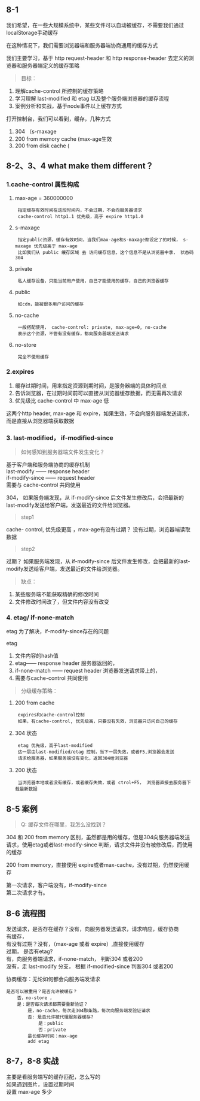 ## 8-1


我们希望，在一些大规模系统中，某些文件可以自动被缓存，不需要我们通过localStorage手动缓存  

在这种情况下，我们需要浏览器端和服务器端协商通用的缓存方式

我们主要学习，基于 http  request-header 和 http response-header 去定义的浏览器和服务器端定义的缓存策略


> 目标：

1. 理解cache-control 所控制的缓存策略
2. 学习理解 last-modified 和 etag 以及整个服务端浏览器的缓存流程
3. 案例分析和实战，基于node事件以上缓存方式


打开控制台，我们可以看到，缓存，几种方式  

1. 304  （s-maxage
2. 200 from memory cache  (max-age生效
3. 200 from disk cache  (
  
  

## 8-2、3、4  what make them different？

### 1.cache-control 属性构成

1. max-age = 360000000  
	
		指定缓存有效时间在这段时间内，不会过期，不会向服务器请求
		cache-control http1.1 优先级，高于 expire http1.0
	
2. s-maxage  
		
		指定public资源，缓存有效时间，当我们max-age和s-maxage都设定了的时候， s-maxage 优先级高于 max-age
		比如我们从 public 缓存区域 去 访问缓存信息，这个信息不是从浏览器中拿， 状态码 304 
		
		
3. private   
		
		私人缓存设备，只能当前用户使用，自己才能使用的缓存，自己的浏览器缓存
4. public    
		
		如cdn，能被很多用户访问的缓存
5. no-cache  
		
		一般搭配使用， cache-control: private, max-age=0, no-cache
		表示这个资源，不管有没有缓存，都向服务器端发送请求
		
6. no-store
    
    	完全不使用缓存



### 2.expires 
  
1. 缓存过期时间，用来指定资源到期时间，是服务器端的具体时间点  
2. 告诉浏览器，在过期时间前可以直接从浏览器缓存数据，而无需再次请求
3. 优先级比 cache-control 中 max-age 低



这两个http  header, max-age 和 expire，如果生效，不会向服务器端发送请求，而是直接从浏览器端获取数据


### 3. last-modified， if-modified-since

> 如何感知到服务器端文件发生变化？

基于客户端和服务端协商的缓存机制  
last-modify —— response header  
if-modify-since —— request header  
需要与 cache-control 共同使用


304， 如果服务端发现，从 if-modify-since 后文件发生修改后，会把最新的last-modify发送给客户端，发送最近的文件给浏览器。


>step1

cache- control, 优先级更高 ，max-age有没有过期？ 没有过期，浏览器端读取数据
 
> step2

过期？ 如果服务端发现，从 if-modify-since 后文件发生修改，会把最新的last-modify发送给客户端，发送最近的文件给浏览器。

> 缺点：

1. 某些服务端不能获取精确的修改时间
2. 文件修改时间改了，但文件内容没有改变


### 4. etag/ if-none-match

etag 为了解决，if-modify-since存在的问题

etag

1. 文件内容的hash值
2. etag—— response header  服务器返回的，
3. if-none-match —— request header  浏览器发送请求带上的，
4. 需要与cache-control 共同使用

> 分级缓存策略：

1. 200 from cache
	
		expires和cache-control控制
 		如果，有cache-control, 优先级高，只要没有失效，浏览器只访问自己的缓存
 	
2. 304 状态
		
		etag 优先级，高于last-modified
		这一层由last-modified/etag 控制，当下一层失效，或者F5,浏览器会发送
		请求给服务器，如果服务端没有变化，返回304给浏览器
	
3. 200 状态
	
		当浏览器本地或者没有缓存，或者缓存失效，或者 ctrol+F5， 浏览器直接去服务器下载最新数据
	

## 8-5 案例

> Q: 缓存文件在哪里，我怎么没找到？


304 和 200 from memory 区别，虽然都是用的缓存，但是304向服务器端发送请求，使用etag或者last-modify-since 判断，请求文件并没有被修改后，而使用的缓存

200 from memory，直接使用 expire或者max-cache，没有过期，仍然使用缓存


第一次请求，客户端没有，if-modify-since		
第二次请求才有。


## 8-6 流程图

发送请求，是否存在缓存？没有，向服务器发送请求，请求响应，缓存协商  
有缓存，  
	有没有过期？没有，（max-age 或者 expire）,直接使用缓存  
	过期， 是否有etag?  
	有，向服务器端请求，if-none-match， 判断304 或者200  
	没有，走 last-modify 分支， 根据 if-modified-since 判断304 或者200  
	
	

协商缓存：无论如何都会向服务端发请求
		


	是否可以被重用？是否允许被缓存？		
		否，no-store ，		
		是：是否每次请求都需要重新验证？		
			是，no-cache，每次走304那条路，每次向服务端发验证请求  		
			否: 是否允许被代理服务器缓存?
				是：public
				否：private
			最长缓存时间：max-age
			add etag 

## 8-7，8-8 实战

主要是看服务端写的缓存匹配，怎么写的  
如果遇到图片，设置过期时间  
设置 max-age 多少








